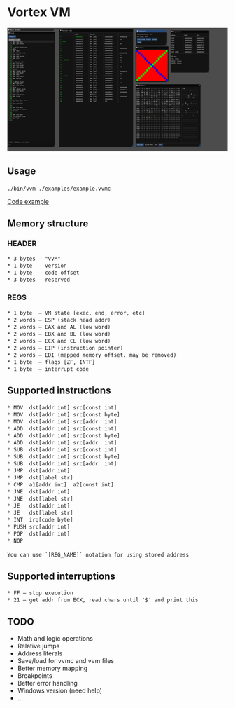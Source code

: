 # Vortex VM

![screenshot](https://raw.githubusercontent.com/averrin/vvm/master/screenshot.png)

## Usage
`./bin/vvm ./examples/example.vvmc`

[Code example](https://github.com/averrin/vvm/blob/master/examples/example.vvmc)

## Memory structure

### HEADER
```
* 3 bytes — "VVM"
* 1 byte  — version
* 1 byte  — code offset
* 3 bytes — reserved
```

### REGS
```
* 1 byte  — VM state [exec, end, error, etc]
* 2 words — ESP (stack head addr)
* 2 words — EAX and AL (low word)
* 2 words — EBX and BL (low word)
* 2 words — ECX and CL (low word)
* 2 words — EIP (instruction pointer)
* 2 words — EDI (mapped memory offset. may be removed)
* 1 byte  — flags [ZF, INTF]
* 1 byte  — interrupt code
```

## Supported instructions
```
* MOV  dst[addr int] src[const int] 
* MOV  dst[addr int] src[const byte] 
* MOV  dst[addr int] src[addr  int] 
* ADD  dst[addr int] src[const int] 
* ADD  dst[addr int] src[const byte] 
* ADD  dst[addr int] src[addr  int] 
* SUB  dst[addr int] src[const int] 
* SUB  dst[addr int] src[const byte] 
* SUB  dst[addr int] src[addr  int] 
* JMP  dst[addr int] 
* JMP  dst[label str] 
* CMP  a1[addr int]  a2[const int] 
* JNE  dst[addr int] 
* JNE  dst[label str] 
* JE   dst[addr int] 
* JE   dst[label str] 
* INT  irq[code byte] 
* PUSH src[addr int] 
* POP  dst[addr int] 
* NOP 

You can use `[REG_NAME]` notation for using stored address
```

## Supported interruptions
```
* FF — stop execution
* 21 — get addr from ECX, read chars until '$' and print this
```

## TODO
- Math and logic operations
- Relative jumps
- Address literals
- Save/load for vvmc and vvm files
- Better memory mapping
- Breakpoints
- Better error handling
- Windows version (need help)
- ...

